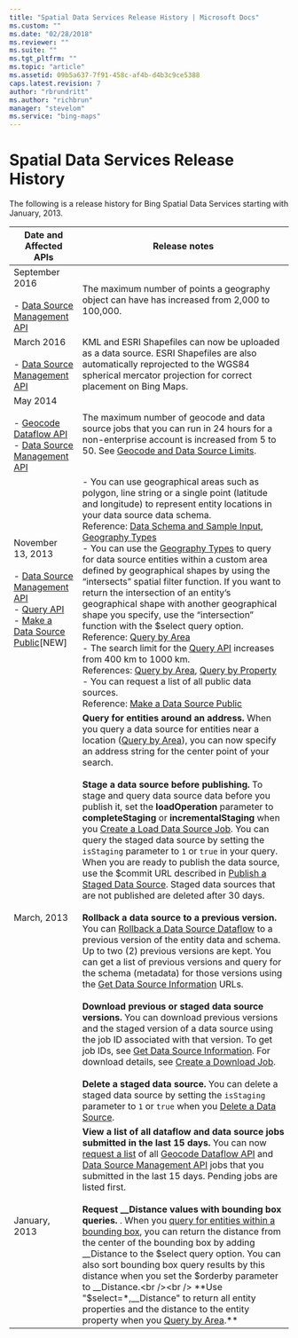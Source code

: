 ```yaml
---
title: "Spatial Data Services Release History | Microsoft Docs"
ms.custom: ""
ms.date: "02/28/2018"
ms.reviewer: ""
ms.suite: ""
ms.tgt_pltfrm: ""
ms.topic: "article"
ms.assetid: 09b5a637-7f91-458c-af4b-d4b3c9ce5388
caps.latest.revision: 7
author: "rbrundritt"
ms.author: "richbrun"
manager: "stevelom"
ms.service: "bing-maps"
---
```

# Spatial Data Services Release History

The following is a release history for Bing Spatial Data Services starting with January, 2013.  
  
|Date and Affected APIs|Release notes|  
|----------------------------|-------------------|  
|September 2016<br /><br /> -   [Data Source Management API](data-source-management-api/index.md)|The maximum number of points a geography object can have has increased from 2,000 to 100,000.|  
|March 2016<br /><br /> -   [Data Source Management API](data-source-management-api/index.md)|KML and ESRI Shapefiles can now be uploaded as a data source. ESRI Shapefiles are also automatically reprojected to the WGS84 spherical mercator projection for correct placement on Bing Maps.|  
|May 2014<br /><br /> -   [Geocode Dataflow API](geocode-dataflow-api/index.md)<br />-   [Data Source Management API](data-source-management-api/index.md)|The maximum number of geocode and data source jobs that you can run in 24 hours for a non-enterprise account is increased from 5 to 50. See [Geocode and Data Source Limits](../spatial-data-services/geocode-and-data-source-limits.md).|  
|November 13, 2013<br /><br /> -   [Data Source Management API](data-source-management-api/index.md)<br />-   [Query API](query-api/index.md)<br />-   [Make a Data Source Public](data-source-management-api/make-public-data-source.md)[NEW]|-   You can use geographical areas such as polygon, line string or a single point (latitude and longitude) to represent entity locations in your data source data schema.<br />     Reference: [Data Schema and Sample Input](data-source-management-api/load-data-source-dataflow/load-data-source-data-schema-and-sample-input.md), [Geography Types](data-source-management-api/load-data-source-dataflow/geography-types.md)<br />-   You can use the [Geography Types](data-source-management-api/load-data-source-dataflow/geography-types.md) to query for data source entities within a custom area defined by geographical shapes by using the “intersects” spatial filter function. If you want to return the intersection of an entity’s geographical shape with another geographical shape you specify, use the “intersection” function with the $select query option.<br />     Reference: [Query by Area](query-api/query-by-area.md)<br />-   The search limit for the [Query API](query-api/index.md) increases from 400 km to 1000 km.<br />     References: [Query by Area](query-api/query-by-area.md), [Query by Property](query-api/query-by-property.md)<br />-   You can request a list of all public data sources.<br />     Reference: [Make a Data Source Public](data-source-management-api/make-public-data-source.md)|  
|March, 2013|**Query for entities around an address.** When you query a data source for entities near a location ([Query by Area](query-api/query-by-area.md)), you can now specify an address string for the center point of your search.<br /><br /> **Stage a data source before publishing.** To stage and query data source data before you publish it, set the **loadOperation** parameter to **completeStaging** or **incrementalStaging** when you [Create a Load Data Source Job](data-source-management-api/load-data-source-dataflow/create-a-load-data-source-job-and-input-entity-data.md). You can query the staged data source by setting the `isStaging` parameter to `1` or `true` in your query. When you are ready to publish the data source, use the $commit URL described in [Publish a Staged Data Source](data-source-management-api/load-data-source-dataflow/publish-staged-data-source.md). Staged data sources that are not published are deleted after 30 days.<br /><br /> **Rollback a data source to a previous version.** You can [Rollback a Data Source Dataflow](data-source-management-api/rollback-data-source-dataflow.md) to a previous version of the entity data and schema. Up to two (2) previous versions are kept. You can get a list of previous versions and query for the schema (metadata) for those versions using the [Get Data Source Information](data-source-management-api/get-data-source-information.md) URLs.<br /><br /> **Download previous or staged data source versions.** You can download previous versions and the staged version of a data source using the job ID associated with that version. To get job IDs, see [Get Data Source Information](data-source-management-api/get-data-source-information.md). For download details, see [Create a Download Job](data-source-management-api/download-data-source-dataflow/create-a-download-job.md).<br /><br /> **Delete a staged data source.** You can delete a staged data source by setting the `isStaging` parameter to `1` or `true` when you [Delete a Data Source](data-source-management-api/delete-data-source.md).|  
|January, 2013|**View a list of all dataflow and data source jobs submitted in the last 15 days.** You can now [request a list](../spatial-data-services/get-job-list.md) of all [Geocode Dataflow API](geocode-dataflow-api/index.md) and [Data Source Management API](data-source-management-api/index.md) jobs that you submitted in the last 15 days. Pending jobs are listed first.<br /><br /> **Request __Distance values with bounding box queries.** . When you [query for entities within a bounding box](query-api/query-by-area.md), you can return the distance from the center of the bounding box by adding __Distance to the $select query option. You can also sort bounding box query results by this distance when you set the $orderby parameter to __Distance.<br /><br /> **Use "$select=*,\__Distance" to return all entity properties and the distance to the entity property when you [Query by Area](query-api/query-by-area.md).**|